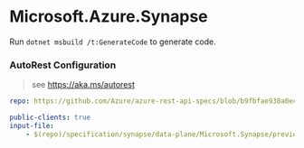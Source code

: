 # Microsoft.Azure.Synapse

Run `dotnet msbuild /t:GenerateCode` to generate code.

### AutoRest Configuration
> see https://aka.ms/autorest

```yaml
repo: https://github.com/Azure/azure-rest-api-specs/blob/b9fbfae938a0ec0e8a696b450a917b47bea1f2e3
```

``` yaml
public-clients: true
input-file:
    - $(repo)/specification/synapse/data-plane/Microsoft.Synapse/preview/2019-06-01-preview/managedPrivateEndpoints.json
```
